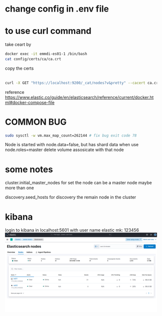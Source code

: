 # change config in .env file
# to use curl command 
take ceart by
```bash
docker exec -it emmdi-es01-1 /bin/bash
cat config/certs/ca/ca.crt
```
copy the certs
```bash

curl -X GET "https://localhost:9200/_cat/nodes?v&pretty" --cacert ca.crt -u elastic:123456
```
 reference 
 https://www.elastic.co/guide/en/elasticsearch/reference/current/docker.html#docker-compose-file
# COMMON BUG 
```bash
sudo sysctl -w vm.max_map_count=262144 # fix bug exit code 78
```

Node is started with node.data=false, but has shard data when use node.roles=master
delete volume assosicate with that node

# some notes 

cluster.initial_master_nodes for set the node can be a master node maybe more than one


discovery.seed_hosts for discovery the remain node in the cluster

# kibana

login to kibana in localhost:5601 with user name elastic mk: 123456
![Alt text](image.png)